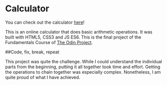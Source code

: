 # Calculator
You can check out the calculator [here](https://github.com/MorelliCode/calculator/deployments/activity_log?environment=github-pages)!

This is an online calculator that does basic arithmetic operations. It was built with HTML5, CSS3 and JS ES6. This is the final project of the Fundamentals Course of [The Odin Project](https://www.theodinproject.com/paths/foundations/courses/foundations/lessons/calculator).

##Code, fix, break, repeat

This project was quite the challenge. While I could understand the individual parts from the beginning, putting it all together took time and effort. Getting the operations to chain together was especially complex. Nonetheless, I am quite proud of what I have achieved.
